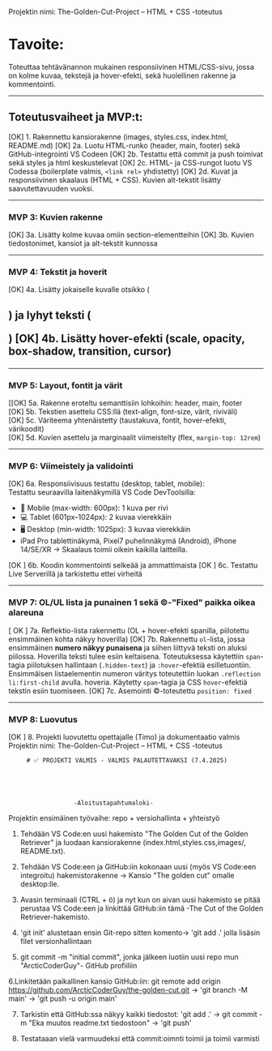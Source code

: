 Projektin nimi: The-Golden-Cut-Project – HTML + CSS -toteutus

# Tavoite:
Toteuttaa tehtävänannon mukainen responsiivinen HTML/CSS-sivu,
jossa on kolme kuvaa, tekstejä ja hover-efekti, sekä huolellinen rakenne ja kommentointi.

---

## Toteutusvaiheet ja MVP:t:

[OK] 1. Rakennettu kansiorakenne (images, styles.css, index.html, README.md)
[OK] 2a. Luotu HTML-runko (header, main, footer) sekä GitHub-integrointi VS Codeen
[OK] 2b. Testattu että commit ja push toimivat sekä styles ja html keskustelevat
[OK] 2c. HTML- ja CSS-rungot luotu VS Codessa (boilerplate valmis, `<link rel>` yhdistetty)
[OK] 2d. Kuvat ja responsiivinen skaalaus (HTML + CSS). Kuvien alt-tekstit lisätty saavutettavuuden vuoksi.

---

### MVP 3: Kuvien rakenne

[OK] 3a. Lisätty kolme kuvaa omiin section-elementteihin
[OK] 3b. Kuvien tiedostonimet, kansiot ja alt-tekstit kunnossa

---

### MVP 4: Tekstit ja hoverit

[OK] 4a. Lisätty jokaiselle kuvalle otsikko (<h2>) ja lyhyt teksti (<p>)
[OK] 4b. Lisätty hover-efekti (scale, opacity, box-shadow, transition, cursor)

---

### MVP 5: Layout, fontit ja värit

[[OK] 5a. Rakenne eroteltu semanttisiin lohkoihin: header, main, footer  
[OK] 5b. Tekstien asettelu CSS:llä (text-align, font-size, värit, riviväli)  
[OK] 5c. Väriteema yhtenäistetty (taustakuva, fontit, hover-efekti, värikoodit)  
[OK] 5d. Kuvien asettelu ja marginaalit viimeistelty (flex, `margin-top: 12rem`)

---

### MVP 6: Viimeistely ja validointi

[OK] 6a. Responsiivisuus testattu (desktop, tablet, mobile):  
Testattu seuraavilla laitenäkymillä VS Code DevToolsilla:

- 📱 Mobile (max-width: 600px): 1 kuva per rivi
- 💻 Tablet (601px–1024px): 2 kuvaa vierekkäin
- 🖥️ Desktop (min-width: 1025px): 3 kuvaa vierekkäin  
- iPad Pro tablettinäkymä, Pixel7 puhelinnäkymä (Android), iPhone 14/SE/XR
→ Skaalaus toimii oikein kaikilla laitteilla.

[OK ] 6b. Koodin kommentointi selkeää ja ammattimaista
[OK ] 6c. Testattu Live Serverillä ja tarkistettu ettei virheitä

---

### MVP 7: OL/UL lista ja punainen 1 sekä ©-"Fixed" paikka oikea alareuna


[ OK ] 7a. Reflektio-lista rakennettu (OL + hover-efekti spanilla, piilotettu ensimmäinen kohta näkyy hoverilla)
[OK] 7b. Rakennettu `ol`-lista, jossa ensimmäinen **numero näkyy punaisena** ja siihen liittyvä teksti on aluksi piilossa. Hoverilla teksti tulee esiin keltaisena. Toteutuksessa käytettiin `span`-tagia piilotuksen hallintaan (`.hidden-text`) ja `:hover`-efektiä esilletuontiin. Ensimmäisen listaelementin numeron väritys toteutettiin luokan `.reflection li:first-child` avulla.
 hoveria. Käytetty `span`-tagia ja CSS `hover`-efektiä tekstin esiin tuomiseen.
[OK] 7c. Asemointi ©-toteutettu `position: fixed` 

---

### MVP 8: Luovutus

[OK ] 8. Projekti luovutettu opettajalle (Timo) ja dokumentaatio valmis
Projektin nimi: The-Golden-Cut-Project – HTML + CSS -toteutus


         # ✅ PROJEKTI VALMIS - VALMIS PALAUTETTAVAKSI (7.4.2025)





                      -Aloitustapahtumaloki- 


   Projektin ensimäinen työvaihe: repo + versiohallinta + yhteistyö


1. Tehdään VS Code:en uusi hakemisto "The Golden Cut of the Golden Retriever" ja luodaan kansiorakenne (index.html,styles.css,images/, README.txt).

2. Tehdään VS Code:een ja GitHub:iin kokonaan uusi (myös VS Code:een integroitu) hakemistorakenne -> Kansio "The golden cut" omalle desktop:lle.

3. Avasin terminaali (CTRL + ö) ja nyt kun on aivan uusi hakemisto se pitää perustaa VS Code:een ja linkittää GitHub:iin tämä -The Cut of the Golden Retriever-hakemisto. 

4.  'git init' alustetaan ensin Git-repo sitten komento-> 'git add .' jolla lisäsin filet versionhallintaan

5.  git commit -m "initial commit", jonka jälkeen luotiin uusi repo mun "ArcticCoderGuy"- GitHub profiiliin

6.Linkitetään paikallinen kansio GitHub:iin: git remote add origin https://github.com/ArcticCoderGuy/the-golden-cut.git -> 'git branch -M main' -> 'git push -u origin main'

7. Tarkistin että GitHub:ssa näkyy kaikki tiedostot: 'git add .' -> git commit -m "Eka muutos readme.txt tiedostoon" -> 'git push' 

8. Testataaan vielä varmuudeksi että commit:oimnti toimii ja toimii varmisti


